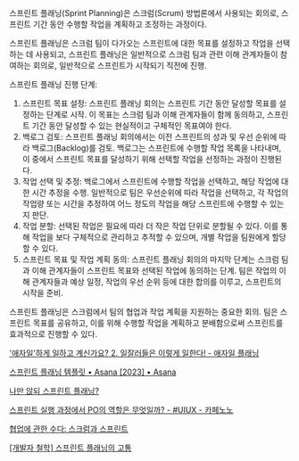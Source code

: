 스프린트 플래닝(Sprint Planning)은 스크럼(Scrum) 방법론에서 사용되는 회의로, 스프린트 기간 동안 수행할 작업을 계획하고 조정하는 과정이다. 

스프린트 플래닝은 스크럼 팀이 다가오는 스프린트에 대한 목표를 설정하고 작업을 선택하는 데 사용되고, 스프린트 플래닝은 일반적으로 스크럼 팀과 관련 이해 관계자들이 참여하는 회의로, 일반적으로 스프린트가 시작되기 직전에 진행. 

스프린트 플래닝 진행 단계:

1. 스프린트 목표 설정: 스프린트 플래닝 회의는 스프린트 기간 동안 달성할 목표를 설정하는 단계로 시작. 이 목표는 스크럼 팀과 이해 관계자들이 함께 동의하고, 스프린트 기간 동안 달성할 수 있는 현실적이고 구체적인 목표여야 한다.
2. 백로그 검토: 스프린트 플래닝 회의에서는 이전 스프린트의 성과 및 우선 순위에 따라 백로그(Backlog)를 검토. 백로그는 스프린트에 수행할 작업 목록을 나타내며, 이 중에서 스프린트 목표를 달성하기 위해 선택할 작업을 선정하는 과정이 진행된다.
3. 작업 선택 및 추정: 백로그에서 스프린트에 수행할 작업을 선택하고, 해당 작업에 대한 시간 추정을 수행. 일반적으로 팀은 우선순위에 따라 작업을 선택하고, 각 작업의 작업량 또는 시간을 추정하여 어느 정도의 작업을 해당 스프린트에 수행할 수 있는지 판단.
4. 작업 분할: 선택된 작업은 필요에 따라 더 작은 작업 단위로 분할될 수 있다. 이를 통해 작업을 보다 구체적으로 관리하고 추적할 수 있으며, 개별 작업을 팀원에게 할당할 수 있다.
5. 스프린트 목표 및 작업 계획 동의: 스프린트 플래닝 회의의 마지막 단계는 스크럼 팀과 이해 관계자들이 스프린트 목표와 선택된 작업에 동의하는 단계. 팀은 작업의 이해 관계자들과 예상 일정, 작업의 우선 순위 등에 대한 합의를 이루고, 스프린트의 시작을 준비.

스프린트 플래닝은 스크럼에서 팀의 협업과 작업 계획을 지원하는 중요한 회의. 팀은 스프린트 목표를 공유하고, 이를 위해 수행할 작업을 계획하고 분배함으로써 스프린트를 효과적으로 진행할 수 있다.

['애자일'하게 일하고 계신가요? 2. 일잘러들은 이렇게 일한다! - 애자일 플래닝](https://blog.sphinfo.com/index.php/2021/04/20/agileplanning/)

[스프린트 플래닝 템플릿 • Asana [2023] • Asana](https://asana.com/ko/templates/sprint-planning)

[나만 않되 스프린트 플래닝?](https://brunch.co.kr/@workingus/58)

[스프린트 실행 과정에서 PO의 역할은 무엇일까? - #UIUX - 카페노노](https://cafenono.com/channel/6xp4d6?post=57qn2z&lang=ko)

[협업에 관한 수다: 스크럼과 스프린트](https://velog.io/@teo/scrum-sprint)

[[개발자 철학] 스프린트 플래닝의 고통](https://pish11010.medium.com/개발자-철학-스프린트-플래닝의-고통-33176ebdd385)
